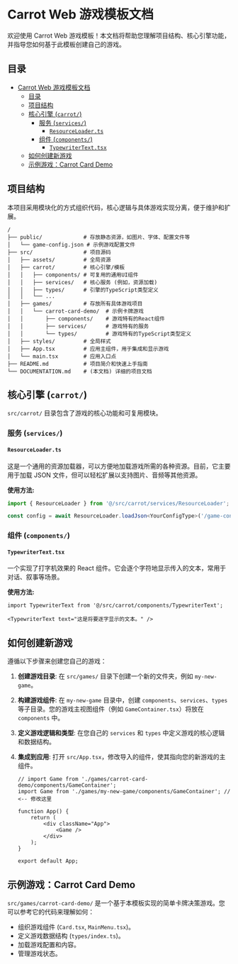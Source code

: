 # Carrot Web 游戏模板文档

欢迎使用 Carrot Web 游戏模板！本文档将帮助您理解项目结构、核心引擎功能，并指导您如何基于此模板创建自己的游戏。

## 目录

- [Carrot Web 游戏模板文档](#carrot-web-游戏模板文档)
  - [目录](#目录)
  - [项目结构](#项目结构)
  - [核心引擎 (`carrot/`)](#核心引擎-carrot)
    - [服务 (`services/`)](#服务-services)
      - [`ResourceLoader.ts`](#resourceloaderts)
    - [组件 (`components/`)](#组件-components)
      - [`TypewriterText.tsx`](#typewritertexttsx)
  - [如何创建新游戏](#如何创建新游戏)
  - [示例游戏：Carrot Card Demo](#示例游戏carrot-card-demo)

## 项目结构

本项目采用模块化的方式组织代码，核心逻辑与具体游戏实现分离，便于维护和扩展。

```
/
├── public/             # 存放静态资源，如图片、字体、配置文件等
│   └── game-config.json # 示例游戏配置文件
├── src/                # 项目源码
│   ├── assets/         # 全局资源
│   ├── carrot/         # 核心引擎/模板
│   │   ├── components/ # 可复用的通用UI组件
│   │   ├── services/   # 核心服务 (例如，资源加载)
│   │   ├── types/      # 引擎的TypeScript类型定义
│   │   └── ...
│   ├── games/          # 存放所有具体游戏项目
│   │   └── carrot-card-demo/  # 示例卡牌游戏
│   │       ├── components/    # 游戏特有的React组件
│   │       ├── services/      # 游戏特有的服务
│   │       └── types/         # 游戏特有的TypeScript类型定义
│   ├── styles/         # 全局样式
│   ├── App.tsx         # 应用主组件，用于集成和显示游戏
│   └── main.tsx        # 应用入口点
├── README.md           # 项目简介和快速上手指南
└── DOCUMENTATION.md    # (本文档) 详细的项目文档
```

## 核心引擎 (`carrot/`)

`src/carrot/` 目录包含了游戏的核心功能和可复用模块。

### 服务 (`services/`)

#### `ResourceLoader.ts`

这是一个通用的资源加载器，可以方便地加载游戏所需的各种资源。目前，它主要用于加载 JSON 文件，但可以轻松扩展以支持图片、音频等其他资源。

**使用方法:**
```typescript
import { ResourceLoader } from '@/src/carrot/services/ResourceLoader';

const config = await ResourceLoader.loadJson<YourConfigType>('/game-config.json');
```

### 组件 (`components/`)

#### `TypewriterText.tsx`

一个实现了打字机效果的 React 组件。它会逐个字符地显示传入的文本，常用于对话、叙事等场景。

**使用方法:**
```tsx
import TypewriterText from '@/src/carrot/components/TypewriterText';

<TypewriterText text="这是将要逐字显示的文本。" />
```

## 如何创建新游戏

遵循以下步骤来创建您自己的游戏：

1.  **创建游戏目录**:
    在 `src/games/` 目录下创建一个新的文件夹，例如 `my-new-game`。

2.  **构建游戏组件**:
    在 `my-new-game` 目录中，创建 `components`、`services`、`types` 等子目录。您的游戏主视图组件（例如 `GameContainer.tsx`）将放在 `components` 中。

3.  **定义游戏逻辑和类型**:
    在您自己的 `services` 和 `types` 中定义游戏的核心逻辑和数据结构。

4.  **集成到应用**:
    打开 `src/App.tsx`，修改导入的组件，使其指向您的新游戏的主组件。

    ```tsx
    // import Game from './games/carrot-card-demo/components/GameContainer';
    import Game from './games/my-new-game/components/GameContainer'; // <-- 修改这里

    function App() {
        return (
            <div className="App">
                <Game />
            </div>
        );
    }

    export default App;
    ```

## 示例游戏：Carrot Card Demo

`src/games/carrot-card-demo/` 是一个基于本模板实现的简单卡牌决策游戏。您可以参考它的代码来理解如何：

*   组织游戏组件 (`Card.tsx`, `MainMenu.tsx`)。
*   定义游戏数据结构 (`types/index.ts`)。
*   加载游戏配置和内容。
*   管理游戏状态。 